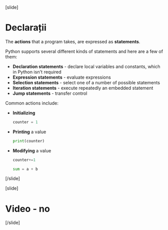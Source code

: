 [slide]
# Declarații

The **actions** that a program takes, are expressed as **statements**. 

Python supports several different kinds of statements and here are a few of them:
  * **Declaration statements** - declare local variables and constants, which in Python isn't required
  * **Expression statements** - evaluate expressions
  * **Selection statements** - select one of a number of possible statements
  * **Iteration statements** - execute repeatedly an embedded statement
  * **Jump statements** - transfer control
  
Common actions include:
- **Initializing**
  ```python
  counter = 1
  ```

- **Printing** a value
  ```python 
  print(counter)
  ```

- **Modifying** a value
  ```python
  counter+=1
  ```
  
  ```python
  sum = a + b
  ```
[/slide]

[slide]
# Video - no


[/slide]